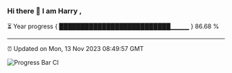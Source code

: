 ### Hi there 👋 I am Harry , 

⏳ Year progress { ██████████████████████████▁▁▁▁ } 86.68 %

---

⏰ Updated on Mon, 13 Nov 2023 08:49:57 GMT

![Progress Bar CI](https://github.com/duykhang68/duykhang68/workflows/Progress%20Bar%20CI/badge.svg)
